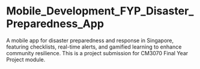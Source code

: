# Mobile_Development_FYP_Disaster_Preparedness_App
A mobile app for disaster preparedness and response in Singapore, featuring checklists, real-time alerts, and gamified learning to enhance community resilience. This is a project submission for CM3070 Final Year Project module.
